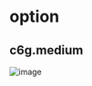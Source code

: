 # option
## c6g.medium
![image](https://github.com/user-attachments/assets/f4fcc438-e1e2-4ecf-92f4-902b57fc69fb)
